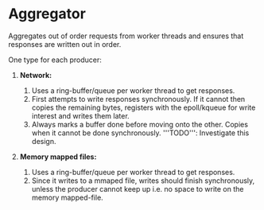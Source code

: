 Aggregator
==========
Aggregates out of order requests from worker threads and ensures that responses are written out in order.

One type for each producer:

1.  **Network:**
    1.  Uses a ring-buffer/queue per worker thread to get responses.
	2.  First attempts to write responses synchronously. If it cannot then copies the remaining bytes, registers with the epoll/kqueue for write interest and writes them later.
	3.  Always marks a buffer done before moving onto the other. Copies when it cannot be done synchronously. '''TODO''': Investigate this design.

2.  **Memory mapped files:**
	1.  Uses a ring-buffer/queue per worker thread to get responses.
	2.  Since it writes to a mmaped file, writes should finish synchronously, unless the producer cannot keep up i.e. no space to write on the memory mapped-file.
